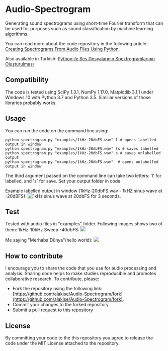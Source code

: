 
# Audio-Spectrogram
Generating sound spectrograms using short-time Fourier transform that can be used for purposes such as sound classification by machine learning algorithms.

You can read more about the code repository in the following article: 
[Creating Spectrograms From Audio Files Using Python](https://www.alakise.com/bilgisayar-bilimi/makine-ogrenimi/creating-spectrograms-from-audio-files-using-python).

Also available in Turkish:
[Python ile Ses Dosyalarının Spektrogramlarının Oluşturulması](https://www.alakise.com/bilgisayar-bilimi/makine-ogrenimi/ses-spektrogrami/)
 ## Compatibility
The code is tested using SciPy 1.3.1, NumPy 1.17.0, Matplotlib 3.1.1 under Windows 10 with Python 3.7 and Python 3.5. Similiar versions of those libraries probably works.
 
 ## Usage
You can run the code on the command line using:

    python spectrogram.py "examples/1kHz-20dbFS.wav" l # opens labelled output in window
    python spectrogram.py "examples/1kHz-20dbFS.wav" ls # saves labelled
    python spectrogram.py "examples/1kHz-20dbFS.wav" s # saves unlabelled output
    python spectrogram.py "examples/1kHz-20dbFS.wav"  # opens unlabelled output in window

The third argument passed on the command line can take two letters: 'l' for labelled, and 's' for save. Set your output folder in code.

Example labelled output in window (1kHz-20dbFS.wav - 1kHZ sinus wave at -20dBFS):
![1kHz sinus wave at 20dbFS for 3 seconds.](https://www.alakise.com/wp-content/uploads/2019/08/image-5.png)



 ## Test
Tested with audio files in "examples" folder. Following images shows two of them:
1kHz-10kHz Sweep -40dbFS:
![](https://www.alakise.com/wp-content/uploads/2019/08/image-6-1024x586.png)

Me saying "Merhaba Dünya"(hello world):
![](https://www.alakise.com/wp-content/uploads/2019/08/image-7.png)
## How to contribute
I encourage you to share the code that you use for audio processing and analysis. Sharing code helps to make studies reproducible and promotes collaborative research. To contribute, please:

-   Fork the repository using the following link:  [https://github.com/alakise/Audio-Spectrogram/fork](https://github.com/alakise/Audio-Spectrogram/fork).
-   Commit your changes to the forked repository.
-   Submit a pull request to  [this repository](https://github.com/alakise/Audio-Spectrogram/)
## License

By committing your code to the this repository  you agree to release the code under the MIT License attached to the repository.
